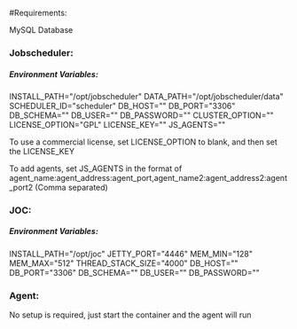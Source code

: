 #Requirements:

MySQL Database

### Jobscheduler:

##### Environment Variables:

INSTALL_PATH="/opt/jobscheduler"
DATA_PATH="/opt/jobscheduler/data"
SCHEDULER_ID="scheduler"
DB_HOST=""
DB_PORT="3306"
DB_SCHEMA=""
DB_USER=""
DB_PASSWORD=""
CLUSTER_OPTION=""
LICENSE_OPTION="GPL"
LICENSE_KEY=""
JS_AGENTS=""

To use a commercial license, set LICENSE_OPTION to blank, and then set the LICENSE_KEY

To add agents, set JS_AGENTS in the format of agent_name:agent_address:agent_port,agent_name2:agent_address2:agent_port2 (Comma separated)

### JOC:

##### Environment Variables:

INSTALL_PATH="/opt/joc"
JETTY_PORT="4446"
MEM_MIN="128"
MEM_MAX="512"
THREAD_STACK_SIZE="4000"
DB_HOST=""
DB_PORT="3306"
DB_SCHEMA=""
DB_USER=""
DB_PASSWORD=""

### Agent:

No setup is required, just start the container and the agent will run
